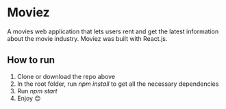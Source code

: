 # Moviez

A movies web application that lets users rent and get the latest information about
the movie industry. Moviez was built with React.js.

## How to run

1. Clone or download the repo above
2. In the root folder, run _npm install_ to get all the necessary dependencies
3. Run _npm start_
4. Enjoy 😊
